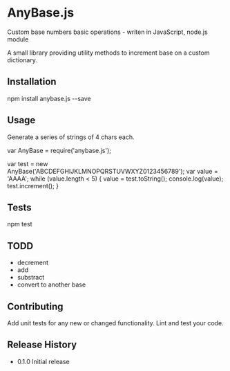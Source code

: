 # AnyBase.js
Custom base numbers basic operations - writen in JavaScript, node.js module

A small library providing utility methods to increment base on a custom dictionary.

## Installation

  npm install anybase.js --save

## Usage

Generate a series of strings of 4 chars each.

var AnyBase = require('anybase.js');

var test = new AnyBase('ABCDEFGHIJKLMNOPQRSTUVWXYZ0123456789');
var value = 'AAAA';
while (value.length < 5) {
    value = test.toString();
    console.log(value);
    test.increment();
}

## Tests

  npm test

## TODD

- decrement
- add
- substract
- convert to another base

## Contributing

Add unit tests for any new or changed functionality. Lint and test your code.

## Release History

* 0.1.0 Initial release